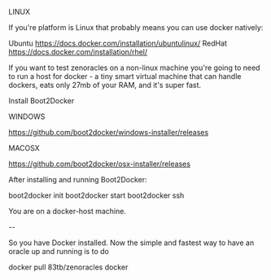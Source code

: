 LINUX

If you're platform is Linux that probably means you can use docker natively:


Ubuntu
https://docs.docker.com/installation/ubuntulinux/
RedHat
https://docs.docker.com/installation/rhel/

If you want to test zenoracles on a non-linux machine you're going to need to run a host for docker - a tiny smart virtual machine that can handle dockers, eats only 27mb of your RAM, and it's super fast.

Install Boot2Docker

WINDOWS

https://github.com/boot2docker/windows-installer/releases

MACOSX

https://github.com/boot2docker/osx-installer/releases


After installing and running Boot2Docker:

boot2docker init
boot2docker start
boot2docker ssh

You are on a docker-host machine.

--

So you have Docker installed. Now the simple and fastest way to have an oracle up and running is to do

docker pull 83tb/zenoracles
docker 





